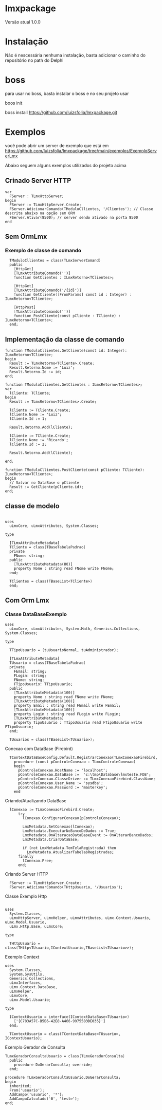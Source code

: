 # lmxpackage

Versão atual 1.0.0

# Instalação

Não é nescessária nenhuma instalação, basta adicionar o caminho do repositório no path do Delphi

# boss

para usar no boss, basta instalar o boss e no seu projeto usar

boos init

boss install https://github.com/luizsfolia/lmxpackage.git

# Exemplos


você pode abrir um server de exemplo que está em 
https://github.com/luizsfolia/lmxpackage/tree/main/exemplos/ExemploServerLmx

Abaixo seguem alguns exemplos utilizados do projeto acima

## Crinado Server HTTP

```delphi
var
  FServer : TLmxHttpServer;
begin
  FServer := TLmxHttpServer.Create;
  FServer.AdicionarComando(TModuloCllientes, '/Clientes'); // Classe descrita abaixo na opção sem ORM 
  FServer.Ativar(8500); // server sendo ativado na porta 8500
end
```
## Sem OrmLmx

### Exemplo de classe de comando

```delphi
  TModuloCllientes = class(TLmxServerComand)
  public
    [HttpGet]
    [TLmxAttributeComando('')]
    function GetClientes : ILmxRetorno<TClientes>;

    [HttpGet]
    [TLmxAttributeComando('/{id}')]
    function GetCliente([FromParams] const id : Integer) : ILmxRetorno<TCliente>;

    [HttpPost]
    [TLmxAttributeComando('')]
    function PostCliente(const pCliente : TCliente) : ILmxRetorno<TCliente>;
  end;
```

## Implementação da classe de comando

```delphi
function TModuloCllientes.GetCliente(const id: Integer): ILmxRetorno<TCliente>;
begin
  Result := TLmxRetorno<TCliente>.Create;
  Result.Retorno.Nome := 'Luiz';
  Result.Retorno.Id := id;
end;

function TModuloCllientes.GetClientes : ILmxRetorno<TClientes>;
var
  lCliente: TCliente;
begin
  Result := TLmxRetorno<TClientes>.Create;

  lCliente := TCliente.Create;
  lCliente.Nome := 'Luiz';
  lCliente.Id := 1;

  Result.Retorno.Add(lCliente);

  lCliente := TCliente.Create;
  lCliente.Nome := 'Ricardo';
  lCliente.Id := 2;

  Result.Retorno.Add(lCliente);

end;

function TModuloCllientes.PostCliente(const pCliente: TCliente): ILmxRetorno<TCliente>;
begin
  // Salvar no DataBase o pCliente
  Result := GetCliente(pCliente.id);
end;
```

## classe de modelo
```delphi

uses
  uLmxCore, uLmxAttributes, System.Classes;

type

  [TLmxAttributeMetadata]
  TCliente = class(TBaseTabelaPadrao)
  private
    FNome: string;
  public
    [TLmxAttributeMetadata(80)]
    property Nome : string read FNome write FNome;
  end;

  TClientes = class(TBaseList<TCliente>)
  end;
```


## Com Orm Lmx
### Classe DataBaseExemplo

```delphi
uses
  uLmxCore, uLmxAttributes, System.Math, Generics.Collections, System.Classes;

type

  TTipoUsuario = (tuUsuarioNormal, tuAdministrador);

  [TLmxAttributeMetadata]
  TUsuario = class(TBaseTabelaPadrao)
  private
    FEmail: string;
    FLogin: string;
    FNome: string;
    FTipoUsuario: TTipoUsuario;
  public
    [TLmxAttributeMetadata(100)]
    property Nome : string read FNome write FNome;
    [TLmxAttributeMetadata(100)]
    property Email : string read FEmail write FEmail;
    [TLmxAttributeMetadata(100)]
    property Login : string read FLogin write FLogin;
    [TLmxAttributeMetadata]
    property TipoUsuario : TTipoUsuario read FTipoUsuario write FTipoUsuario;
  end;

  TUsuarios = class(TBaseList<TUsuario>);
```

Conexao com DataBase (Firebird)
  
```delphi
  TContextDataBaseConfig.Default.RegistrarConexao(TLmxConexaoFirebird,
    procedure (const pControleConexao : TLmxControleConexao)
    begin
      pControleConexao.HostName := 'localhost';
      pControleConexao.DataBase :=  'c:\tmp\Database\lmxteste.FDB';
      pControleConexao.ClasseDriver := TLmxConexaoFirebird.ClassName;
      pControleConexao.User_Name := 'sysdba';
      pControleConexao.Password := 'masterkey';
    end
```  
  
Criando/Atualizando DataBase  
  
```delphi
  lConexao := TLmxConexaoFirebird.Create;
      try
        lConexao.ConfigurarConexao(pControleConexao);

        LmxMetadata.SetConexao(lConexao);
        LmxMetadata.ExecutarNoBancoDeDados := True;
        LmxMetadata.OnAlteracaoDataBaseEvent := OnAlterarBancoDados;
        LmxMetadata.CriarDataBase;

        if (not LmxMetadata.TemTelaRegistrada) then
          LmxMetadata.AtualizarTabelasRegistradas;
      finally
        lConexao.Free;
      end;
```
  
  
Criando Server  HTTP
  
```delphi
  FServer := TLmxHttpServer.Create;
  FServer.AdicionarComando(THttpUsuario, '/Usuarios');
```
  
Classe Exemplo Http
  
```delphi

uses
  System.Classes, 
  uLmxHttpServer, uLmxHelper, uLmxAttributes, uLmx.Context.Usuario, uLmx.Model.Usuario,
  uLmx.Http.Base, uLmxCore;

type

  THttpUsuario = class(THttp<TUsuario,IContextUsuario,TBaseList<TUsuario>>);
```
  
Exemplo Context
  
```delphi
uses
  System.Classes, 
  System.SysUtils, 
  Generics.Collections,
  uLmxInterfaces,
  uLmx.Context.DataBase,
  uLmxHelper,
  uLmxCore,
  uLmx.Model.Usuario;

type

  IContextUsuario = interface(IContextDataBase<TUsuario>)
    ['{C783A57C-B5B6-42E8-A466-9075583DE035}']
  end;
  
  TContextUsuario = class(TContextDataBase<TUsuario>, IContextUsuario);
```  

Exemplo Gerador de Consulta

```delphi
TLmxGeradorConsultaUsuario = class(TLmxGeradorConsulta)
  public
    procedure DoGerarConsulta; override;
  end;

procedure TLmxGeradorConsultaUsuario.DoGerarConsulta;
begin
  inherited;
  From('usuario');
  AddCampo('usuario', '*');
  AddCampoCalculado('0', 'teste');
end;


```
